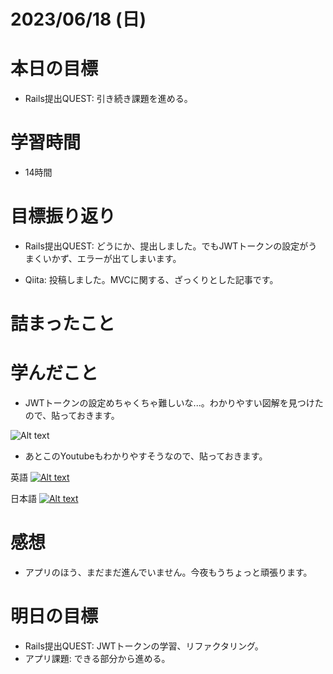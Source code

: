 # 2023/06/18 (日)

# 本日の目標

- Rails提出QUEST: 引き続き課題を進める。


# 学習時間
- 14時間

# 目標振り返り

- Rails提出QUEST: どうにか、提出しました。でもJWTトークンの設定がうまくいかず、エラーが出てしまいます。

- Qiita: 投稿しました。MVCに関する、ざっくりとした記事です。

# 詰まったこと

# 学んだこと

- JWTトークンの設定めちゃくちゃ難しいな...。わかりやすい図解を見つけたので、貼っておきます。

![Alt text](https://developer.mamezou-tech.com/img/blogs/2022/1231_rsa-gen-verify.drawio.svg)

- あとこのYoutubeもわかりやすそうなので、貼っておきます。

英語
[![Alt text](https://img.youtube.com/vi/7Q17ubqLfaM/0.jpg)](https://www.youtube.com/watch?v=7Q17ubqLfaM)

日本語
[![Alt text](https://img.youtube.com/vi/IaCQqCIqZ6U/0.jpg)](https://www.youtube.com/watch?v=IaCQqCIqZ6U)

# 感想

- アプリのほう、まだまだ進んでいません。今夜もうちょっと頑張ります。

# 明日の目標

- Rails提出QUEST: JWTトークンの学習、リファクタリング。
- アプリ課題: できる部分から進める。
